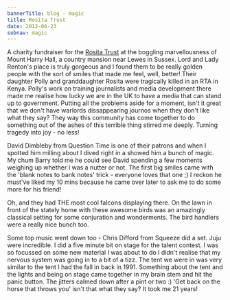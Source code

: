 ```yaml
---
bannerTitle: blog - magic
title: Rosita Trust
date: 2012-06-23
subnav: magic
---
```



A charity fundraiser for the [Rosita Trust](http://www.rositatrust.org/) at the
boggling marvellousness of Mount Harry Hall, a country mansion near Lewes in
Sussex. Lord and Lady Renton's place is truly gorgeous and I found them to be
really golden people with the sort of smiles that made me feel, well, better!
Their daughter Polly and granddaughter Rosita were tragically killed in an RTA
in Kenya. Polly's work on training journalists and media development there made
me realise how lucky we are in the UK to have a media that can stand up to
government. Putting all the problems aside for a moment, isn't it great that we
don't have warlords dissappearing journos when they don't like what they say?
They way this community has come together to do something out of the ashes of
this terrible thing stirred me deeply. Turning tragedy into joy - no less!  

David Dimbleby from Question Time is one of their patrons and when I spotted
him milling about I dived right in a showed him a bunch of magic. My chum Barry
told me he could see David spending a few moments weighing up whether I was a
nutter or not. The first big smiles came with the 'blank notes to bank notes'
trick - everyone loves that one ;) I reckon he must've liked my 10 mins because
he came over later to ask me to do some more for his friend!  

Oh, and they had THE most cool falcons displaying there. On the lawn in front
of the stately home with these awesome birds was an amazingly classical setting
for some conjuration and wonderments. The bird handlers were a really nice
bunch too.  

Some top music went down too - Chris Difford from Squeeze did a set. Juju were
incredible. I did a five minute bit on stage for the talent contest. I was so
focussed on some new material I was about to do I didn't realise that my
nervous system was going in to a bit of a tizz. The tent we were in was very
similar to the tent I had the fall in back in 1991. Something about the tent
and the lights and being on stage came together in my brain stem and hit the
panic button. The jitters calmed down after a pint or two :) 'Get back on the
horse that throws you' isn't that what they say? It took me 21 years!  
